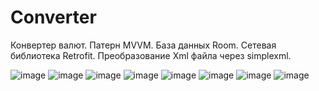 # Converter
Конвертер валют. 
Патерн MVVM. 
База данных Room.
Сетевая библиотека Retrofit.
Преобразование Xml файла через simplexml.

![image](https://user-images.githubusercontent.com/32362643/139304872-48f3409c-62b1-4b1d-8589-9824fbd5d1d5.png)
![image](https://user-images.githubusercontent.com/32362643/139304918-f518f7b6-6f45-4adf-9789-bd27a6318fb1.png)
![image](https://user-images.githubusercontent.com/32362643/139304947-9395a868-ff79-4d31-9718-d11faa09d5d1.png)
![image](https://user-images.githubusercontent.com/32362643/139304966-81ab1a68-782d-4dcd-85e3-ad86cadd780e.png)
![image](https://user-images.githubusercontent.com/32362643/139304997-da3d9c43-4a00-406e-91a1-b4404dde06d5.png)
![image](https://user-images.githubusercontent.com/32362643/139305013-820d7f62-902a-4b4d-8578-89c3686ce477.png)
![image](https://user-images.githubusercontent.com/32362643/139305205-a55e626a-92f5-4151-b5eb-d03890fa6c9c.png)
![image](https://user-images.githubusercontent.com/32362643/139305257-60ebc515-1315-4274-8736-0d12d799f18d.png)
